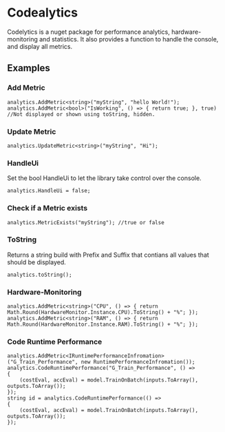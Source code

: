# Codealytics
Codelytics is a nuget package for performance analytics, hardware-monitoring and statistics.
It also provides a function to handle the console, and display all metrics.

## Examples
### Add Metric

    analytics.AddMetric<string>("myString", "hello World!");
    analytics.AddMetric<bool>("IsWorking", () => { return true; }, true) //Not displayed or shown using toString, hidden.
    
### Update Metric

    analytics.UpdateMetric<string>("myString", "Hi");
### HandleUi
Set the bool HandleUi to let the library take control over the console.

    analytics.HandleUi = false;

### Check if a Metric exists

    analytics.MetricExists("myString"); //true or false
### ToString
Returns a string build with Prefix and Suffix that contians all values that should be displayed.

    analytics.toString();

### Hardware-Monitoring
    analytics.AddMetric<string>("CPU", () => { return Math.Round(HardwareMonitor.Instance.CPU).ToString() + "%"; });
    analytics.AddMetric<string>("RAM", () => { return Math.Round(HardwareMonitor.Instance.RAM).ToString() + "%"; });

### Code Runtime Performance
    analytics.AddMetric<IRuntimePerformanceInfromation>("G_Train_Performance", new RuntimePerformanceInfromation());
    analytics.CodeRuntimePerformance("G_Train_Performance", () =>
    {
        (costEval, accEval) = model.TrainOnBatch(inputs.ToArray(), outputs.ToArray());
    });
    string id = analytics.CodeRuntimePerformance(() =>
    {
        (costEval, accEval) = model.TrainOnBatch(inputs.ToArray(), outputs.ToArray());
    });